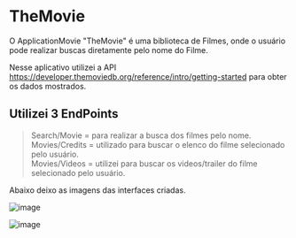 # TheMovie

O ApplicationMovie "TheMovie" é uma biblioteca de Filmes, onde o usuário pode realizar buscas diretamente pelo nome do Filme. <br/>

Nesse aplicativo utilizei a API https://developer.themoviedb.org/reference/intro/getting-started para obter os dados mostrados. <br/>

## Utilizei 3 EndPoints <br/>

> Search/Movie = para realizar a busca dos filmes pelo nome. <br/>
> Movies/Credits = utilizado para buscar o elenco do filme selecionado pelo usuário. <br/>
> Movies/Videos = utilizei para buscar os videos/trailer do filme selecionado pelo usuário. <br/>

Abaixo deixo as imagens das interfaces criadas. <br/>

![image](https://github.com/user-attachments/assets/7679d9a2-a06b-4e9c-ad7b-a41174118d9a)

![image](https://github.com/user-attachments/assets/a0faf696-df29-425a-bdd8-77757560da91)

